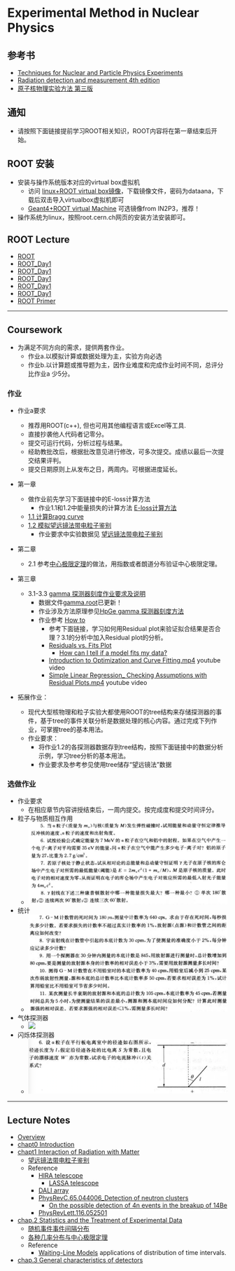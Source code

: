 # Experimental Method in Nuclear Physics 

## 参考书
 * [Techniques for Nuclear and Particle Physics Experiments](https://link.springer.com/book/10.1007%2F978-3-642-57920-2)
 * [Radiation detection and measurement 4th edition](https://www.amazon.com/dp/0470131489/ref=rdr_ext_tmb)
 * [原子核物理实验方法 第三版](https://book.douban.com/subject/4322141)

## 通知
 * 请按照下面链接提前学习ROOT相关知识，ROOT内容将在第一章结束后开始。
## ROOT 安装
 * 安装与操作系统版本对应的virtual box虚拟机
    - 访问 [linux+ROOT virtual box镜像](https://pkuenp.quickconnect.cn/d/s/509132606843953153/gnOF_Y4_Q13MvT-ajMjsqxGZf9TPOdjf-DLtAuHr2EAc_)，下载镜像文件，密码为dataana，下载后双击导入virtualbox虚拟机即可
    - [Geant4+ROOT virtual Machine](http://geant4.in2p3.fr/spip.php?rubrique8&lang=en) 可选镜像from IN2P3，推荐！
 * 操作系统为linux，按照root.cern.ch网页的安装方法安装即可。
 
## ROOT Lecture

 * [ROOT](http://root.cern.ch)
 * [ROOT_Day1](http://hadron.physics.fsu.edu/~skpark/document/ROOT/root_beginers/ROOT_for_beginners_Day1.pdf)
 * [ROOT_Day1](http://hadron.physics.fsu.edu/~skpark/document/ROOT/root_beginers/ROOT_for_beginners_Day2.pdf)
 * [ROOT_Day1](http://hadron.physics.fsu.edu/~skpark/document/ROOT/root_beginers/ROOT_for_beginners_Day3.pdf)
 * [ROOT_Day1](http://hadron.physics.fsu.edu/~skpark/document/ROOT/root_beginers/ROOT_for_beginners_Day4.pdf)
 * [ROOT_Day1](http://hadron.physics.fsu.edu/~skpark/document/ROOT/root_beginers/ROOT_for_beginners_Day5.pdf)
 * [ROOT Primer](https://d35c7d8c.web.cern.ch/sites/d35c7d8c.web.cern.ch/files/ROOT5Primer.pdf)
    
----
## Coursework 
* 为满足不同方向的需求，提供两套作业。
    - 作业a.以模拟计算或数据处理为主，实验方向必选
    - 作业b.以计算题或推导题为主，因作业难度和完成作业时间不同，总评分比作业a 少5分。
### 作业
* 作业a要求
    - 推荐用ROOT(c++), 但也可用其他编程语言或Excel等工具.
    - 直接抄袭他人代码者记零分。
    - 提交可运行代码，分析过程与结果。
    - 经助教批改后，根据批改意见进行修改，可多次提交。成绩以最后一次提交结果评判。
    - 提交日期原则上从发布之日，两周内。可根据进度延长。
  
* 第一章
  * 做作业前先学习下面链接中的E-loss计算方法
     - 作业1.1和1.2中能量损失的计算方法 [E-loss计算方法](https://nbviewer.jupyter.org/github/pkunucexp/experimental-methods/blob/master/chapt1/elosscalc/eloss%20calculation.ipynb)
  * [1.1 计算Bragg curve](https://nbviewer.jupyter.org/github/pkunucexp/experimental-methods/blob/master/chapt1/coursework1.1/coursework%201.1%20bragg%20curve.ipynb)
  * [1.2 模拟望远镜法带电粒子鉴别](https://nbviewer.jupyter.org/github/pkunucexp/experimental-methods/blob/master/chapt1/coursework1.2/coursework%201.2%20telescope.ipynb)  
     - 作业要求中实验数据见 [望远镜法带电粒子鉴别](https://nbviewer.jupyter.org/github/pkunucexp/experimental-methods/blob/master/chapt1/telescope/telescope%20PID.ipynb)
 * 第二章
   * 2.1 参考[中心极限定理](https://nbviewer.jupyter.org/github/pkuNucExp/experimental-methods/blob/master/chapt2/centerlimit.ipynb)的做法，用指数或者朗道分布验证中心极限定理。
 * 第三章
   * 3.1-3.3 [gamma 探测器刻度作业要求及说明](https://nbviewer.jupyter.org/github/pkunucexp/experimental-methods/blob/master/chapt3/gammacal/coursework3.1/coursework%203.1%20gamma%20calibration.ipynb)
     * 数据文件[gamma.root](gamma.root)已更新！
     * 作业涉及方法原理参见[HpGe gamma 探测器刻度方法](https://nbviewer.jupyter.org/github/pkuNucExp/experimental-methods/blob/master/chapt3/gammacal/coursework3.1/3.1%20gamma%20calibration.ipynb)
     * 作业参考 [How to](https://nbviewer.jupyter.org/github/pkuNucexp/experimental-methods/blob/master/chapt3/gammacal/coursework3.1/3.1%20how%20to.ipynb)
        - 参考下面链接，学习如何用Residual plot来验证拟合结果是否合理？3.1的分析中加入Residual plot的分析。
        - [Residuals vs. Fits Plot](https://onlinecourses.science.psu.edu/stat501/node/277/)
            - [How can I tell if a model fits my data?](https://www.itl.nist.gov/div898/handbook/pmd/section4/pmd44.htm#resdef)
        - [Introduction to Optimization and Curve Fitting.mp4]() youtube video
        - [Simple Linear Regression_ Checking Assumptions with Residual Plots.mp4]() youtube video
  * 拓展作业：   
    - 现代大型核物理和粒子实验大都使用ROOT的tree结构来存储探测器的事件，基于tree的事件关联分析是数据处理的核心内容。通过完成下列作业，可掌握tree的基本用法。
    - 作业要求：
        - 将作业1.2的各探测器数据存到tree结构，按照下面链接中的数据分析示例，学习tree分析的基本用法。
        - 作业要求及参考参见使用tree储存“望远镜法”数据
### 选做作业
* 作业要求
    - 在相应章节内容讲授结束后，一周内提交。按完成度和提交时间评分。
* 粒子与物质相互作用
  - ![](chapt1.png)
* 统计
  - ![](chapt2.png)
* 气体探测器
  - ![](chapt3.png)
* 闪烁体探测器
  - ![](chapt4.png)
----
##  Lecture Notes
  * [Overview](http://222.29.111.2:8888/data/Overview.pdf)
  * [chapt0 Introduction](http://222.29.111.2:8888/data/chapt0%20Introduction.pdf)
  * [chapt1 Interaction of Radiation with Matter](http://222.29.111.2:8888/data/chapt1%20Interaction%20of%20Radiation%20with%20Matter.pdf)
    * [望远镜法带电粒子鉴别](https://nbviewer.jupyter.org/github/pkunucexp/experimental-methods/blob/master/chapt1/telescope/telescope%20PID.ipynb)
    * Reference
      * [HIRA telescope](http://222.29.111.2:8888/data/HIRA%20telescope.pdf)
        * [LASSA telescope](http://222.29.111.2:8888/data/LASSA%20telescope.pdf)
      * [DALI array](http://222.29.111.2:8888/data/Extz2t-DALI%20array.pdf)
      * [PhysRevC.65.044006_Detection of neutron clusters](http://222.29.111.2:8888/data/PhysRevC.65.044006_Detection%20of%20neutron%20clusters.pdf)
        * [On the possible detection of 4n events in the breakup of 14Be](http://222.29.111.2:8888/data/On%20the%20possible%20detection%20of%204n%20events%20in%20the%20breakup%20of%2014Be.pdf)
      * [PhysRevLett.116.052501](http://222.29.111.2:8888/data/PhysRevLett.116.052501.pdf)
  * [chap.2 Statistics and the Treatment of Experimental Data](http://222.29.111.2:8888/data/chap.2%20Statistics%20and%20the%20Treatment%20of%20Experimental%20Data.pdf)
    * [随机事件事件间隔分布](https://nbviewer.jupyter.org/github/PkuNucExp/experimental-methods/blob/master/chapt2/ramdom%20timings.ipynb)
    * [各种几率分布与中心极限定理](https://nbviewer.jupyter.org/github/PkuNucExp/experimental-methods/blob/master/chapt2/centerlimit.ipynb)
    * Reference
        * [Waiting-Line Models](http://222.29.111.2:8888/data/Waiting-Line%20Models.pdf) applications of distribution of time intervals.
  * [chap.3 General characteristics of detectors](http://222.29.111.2:8888/data/chap.3%20General%20characteristics%20of%20detectors.pdf)

